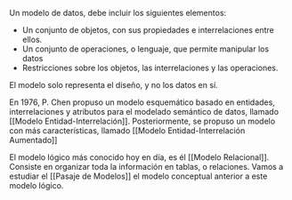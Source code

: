 Un modelo de datos, debe incluir los siguientes elementos:

- Un conjunto de objetos, con sus propiedades e interrelaciones entre ellos.
- Un conjunto de operaciones, o lenguaje, que permite manipular los datos
- Restricciones sobre los objetos, las interrelaciones y las operaciones.

El modelo solo representa el diseño, y no los datos en sí.

En 1976, P. Chen propuso un modelo esquemático basado en entidades, interrelaciones y atributos para el modelado semántico de datos, llamado [[Modelo Entidad-Interrelación]]. Posteriormente, se propuso un modelo con más características, llamado [[Modelo Entidad-Interrelación Aumentado]]

El modelo lógico más conocido hoy en día, es él [[Modelo Relacional]]. Consiste en organizar toda la información en tablas, o relaciones. Vamos a estudiar el [[Pasaje de Modelos]] el modelo conceptual anterior a este modelo lógico.
